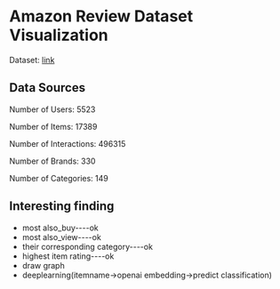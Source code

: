 # Amazon Review Dataset Visualization

Dataset: [link](https://cseweb.ucsd.edu/~jmcauley/datasets/amazon_v2/)

## Data Sources
Number of Users: 5523

Number of Items: 17389

Number of Interactions: 496315

Number of Brands: 330

Number of Categories: 149

## Interesting finding

- most also_buy----ok
- most also_view----ok
- their corresponding category----ok
- highest item rating----ok
- draw graph
- deeplearning(itemname->openai embedding->predict classification)

